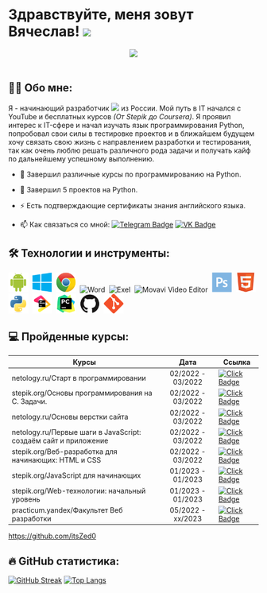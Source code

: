 # Здравствуйте, меня зовут Вячеслав! <img src="https://media.giphy.com/media/hvRJCLFzcasrR4ia7z/giphy.gif" width="30px"/>

<div id="header" align="center">
  <img src="https://media.giphy.com/media/WSBeyxvC1jH496xQGA/giphy.gif" width="500"/>
</div>

<img src="https://komarev.com/ghpvc/?username=nva2810&style=flat-square&color=blue" alt=""/>

## :man_technologist: Обо мне:
Я - начинающий разработчик <img src="https://media.giphy.com/media/WUlplcMpOCEmTGBtBW/giphy.gif" width="30"> из России. Мой путь в IT начался с YouTube и бесплатных курсов _(От Stepik до Coursera)_. Я проявил интерес к IT-сфере и начал изучать язык программирования Python, попробовал свои силы в тестировке проектов и в ближайшем будущем хочу связать свою жизнь с направлением разработки и тестирования, так как очень люблю решать различного рода задачи и получать кайф по дальнейшему успешному выполнению.

- :seedling: Завершил различные курсы по программированию на Python.

- :telescope: Завершил 5 проектов на Python.

- :zap: Есть подтверждающие сертификаты знания английского языка.

- :mailbox: Как связаться со мной: [![Telegram Badge](https://img.shields.io/badge/-Telegram-blue?style=flat&logo=Telegram&logoColor=white)](https://t.me/nva2810) [![VK Badge](https://img.shields.io/badge/-VK-blue?style=flat&logo=VK&logoColor=white)](https://vk.com/nva2810)

## :hammer_and_wrench: Технологии и инструменты:
<div>
  <img src="https://github.com/devicons/devicon/blob/master/icons/android/android-original.svg" title="Android" alt="Android" width="40" height="40"/>&nbsp;
  <img src="https://github.com/devicons/devicon/blob/master/icons/windows8/windows8-original.svg" title="Windows" alt="Windows" width="40" height="40"/>&nbsp;
  <img src="https://github.com/devicons/devicon/blob/master/icons/chrome/chrome-original.svg" title="Chrome" alt="Chrome" width="40" height="40"/>&nbsp;
  <img src="https://www.pinclipart.com/picdir/big/393-3933941_how-to-transform-a-table-into-chart-in.png" title="Word" alt="Word" width="40" height="40"/>&nbsp;
  <img src="https://www.pinclipart.com/picdir/big/116-1162284_microsoft-clipart-tech-savvy-transparent-excel-logo-png.png" title="Exel" alt="Exel" width="40" height="40"/>&nbsp;
  <img src="https://soft-windows10.ru/img/_src/movavi-video-editor-logo.png" title="Movavi Video Editor" alt="Movavi Video Editor" width="40" height="40"/>&nbsp;
  <img src="https://github.com/devicons/devicon/blob/master/icons/photoshop/photoshop-plain.svg" title="Photoshop" alt="Photoshop" width="40" height="40"/>&nbsp;
  <img src="https://github.com/devicons/devicon/blob/master/icons/html5/html5-original.svg" title="HTML5" alt="HTML5" width="40" height="40"/>&nbsp;
  <img src="https://github.com/devicons/devicon/blob/master/icons/python/python-original.svg" title="Python" alt="Python" width="40" height="40"/>&nbsp;
  <img src="https://github.com/devicons/devicon/blob/master/icons/jetbrains/jetbrains-original.svg" title="JetBrains" alt="JetBrains" width="40" height="40"/>&nbsp;
  <img src="https://github.com/devicons/devicon/blob/master/icons/pycharm/pycharm-original.svg" title="PyCharm" alt="PyCharm" width="40" height="40"/>&nbsp; 
  <img src="https://github.com/devicons/devicon/blob/master/icons/github/github-original.svg" title="GitHub" alt="GitHub" width="40" height="40"/>&nbsp;
  <img src="https://github.com/devicons/devicon/blob/master/icons/git/git-original.svg" title="Git" **alt="Git" width="40" height="40"/>
</div>

## 💻 Пройденные курсы:

| Курсы                                                           | Дата              | Ссылка                                                                                                               |
| ----------------------------------------------------------------| :---------------: | -------------------------------------------------------------------------------------------------------------------- |
| netology.ru/Старт в программировании                            | 02/2022 - 03/2022 | [![Click Badge](https://img.shields.io/badge/Click-red?style=flat&lColor=white)](https://vk.com/nva2810) |
| stepik.org/Основы программирования на C. Задачи.                | 02/2022 - 03/2022 | [![Click Badge](https://img.shields.io/badge/-Click-red?style=flat&logo=VK&logoColor=white)](https://vk.com/nva2810) |
| netology.ru/Основы верстки сайта                                | 02/2022 - 03/2022 | [![Click Badge](https://img.shields.io/badge/-Click-red?style=flat&logo=VK&logoColor=white)](https://vk.com/nva2810) |
| netology.ru/Первые шаги в JavaScript: создаём сайт и приложение | 02/2022 - 03/2022 | [![Click Badge](https://img.shields.io/badge/-Click-red?style=flat&logo=VK&logoColor=white)](https://vk.com/nva2810) |
| stepik.org/Веб-разработка для начинающих: HTML и CSS            | 02/2022 - 03/2022 | [![Click Badge](https://img.shields.io/badge/-Click-red?style=flat&logo=VK&logoColor=white)](https://vk.com/nva2810) |
| stepik.org/JavaScript для начинающих                            | 01/2023 - 01/2023 | [![Click Badge](https://img.shields.io/badge/-Click-red?style=flat&logo=VK&logoColor=white)](https://vk.com/nva2810) |
| stepik.org/Web-технологии: начальный уровень                    | 01/2023 - 01/2023 | [![Click Badge](https://img.shields.io/badge/-Click-red?style=flat&logo=VK&logoColor=white)](https://vk.com/nva2810) |
| practicum.yandex/Факультет Веб разработки                       | 05/2022 - xx/2023 | [![Click Badge](https://img.shields.io/badge/-Click-red?style=flat&logo=VK&logoColor=white)](https://vk.com/nva2810) |
https://github.com/itsZed0

## :fire: GitHub статистика:
[![GitHub Streak](http://github-readme-streak-stats.herokuapp.com?user=nva2810&theme=onedark-duo&hide_border=true&locale=ru&mode=weekly)](https://git.io/streak-stats)
[![Top Langs](https://github-readme-stats.vercel.app/api/top-langs/?username=nva2810&layout=compact&theme=github_dark)](https://github.com/anuraghazra/github-readme-stats)
